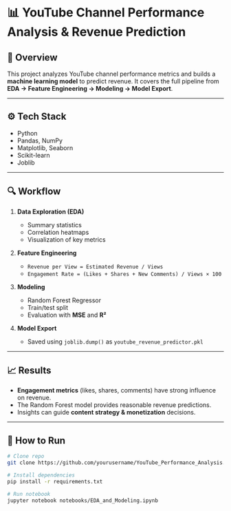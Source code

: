 # 📊 YouTube Channel Performance Analysis & Revenue Prediction  

## 📌 Overview  
This project analyzes YouTube channel performance metrics and builds a **machine learning model** to predict revenue. It covers the full pipeline from **EDA → Feature Engineering → Modeling → Model Export**.  

---

## ⚙️ Tech Stack  
- Python  
- Pandas, NumPy  
- Matplotlib, Seaborn  
- Scikit-learn  
- Joblib  

---
## 🔍 Workflow  

1. **Data Exploration (EDA)**  
   - Summary statistics  
   - Correlation heatmaps  
   - Visualization of key metrics  

2. **Feature Engineering**  
   - `Revenue per View = Estimated Revenue / Views`  
   - `Engagement Rate = (Likes + Shares + New Comments) / Views × 100`  

3. **Modeling**  
   - Random Forest Regressor  
   - Train/test split  
   - Evaluation with **MSE** and **R²**  

4. **Model Export**  
   - Saved using `joblib.dump()` as `youtube_revenue_predictor.pkl`  

---

## 📈 Results  
- **Engagement metrics** (likes, shares, comments) have strong influence on revenue.  
- The Random Forest model provides reasonable revenue predictions.  
- Insights can guide **content strategy & monetization** decisions.  

---

## 🚀 How to Run  

```bash
# Clone repo
git clone https://github.com/yourusername/YouTube_Performance_Analysis.git

# Install dependencies
pip install -r requirements.txt

# Run notebook
jupyter notebook notebooks/EDA_and_Modeling.ipynb
